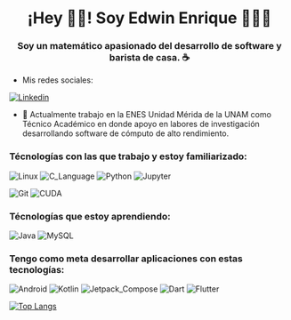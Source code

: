 <p align="center" width="300">
   <h1 align="center">¡Hey 🙌🏾! Soy Edwin Enrique 👨🏻‍💻</h1>
</p>
<p align="center" width="300">
   <h3 align="center">Soy un matemático apasionado del desarrollo de software y barista de casa. ☕</h3>
</p>

- Mis redes sociales:

[![Linkedin](https://img.shields.io/badge/-edwinepr-%230A66C2?style=flat&logo=linkedin)](https://www.linkedin.com/in/edwin-epr/)

<!--
**edwin-epr/edwin-epr** is a ✨ _special_ ✨ repository because its `README.md` (this file) appears on your GitHub profile.

Here are some ideas to get you started:

- 🔭 I’m currently working on ...
- 🌱 I’m currently learning ...
- 👯 I’m looking to collaborate on ...
- 🤔 I’m looking for help with ...
- 💬 Ask me about ...
- 📫 How to reach me: ...
- 😄 Pronouns: ...
- ⚡ Fun fact: ...
-->

- 🔭 Actualmente trabajo en la ENES Unidad Mérida de la UNAM como Técnico Académico en donde apoyo en labores de investigación desarrollando software de cómputo de alto rendimiento.

### Técnologías con las que trabajo y estoy familiarizado:

![Linux](https://img.shields.io/badge/Linux-003366?style=for-the-badge&logo=linux&logoColor=black&labelColor=e5e6eb)
![C_Language](https://img.shields.io/badge/Language-A8B9CC?style=for-the-badge&logo=c&logoColor=black&labelColor=e5e6eb)
![Python](https://img.shields.io/badge/Python-3776AB?style=for-the-badge&logo=python&logoColor=black&labelColor=e5e6eb)
![Jupyter](https://img.shields.io/badge/Jupyter-F37626?style=for-the-badge&logo=jupyter&logoColor=black&labelColor=e5e6eb)
<!-- ![Julia](https://img.shields.io/badge/Julia-9558B2?style=for-the-badge&logo=julia&logoColor=black&labelColor=e5e6eb) -->
<!--
![BASH](https://img.shields.io/badge/Bash-4EAA25?style=for-the-badge&logo=gnu%20bash&logoColor=black&labelColor=e5e6eb)
-->
![Git](https://img.shields.io/badge/Git-F05032?style=for-the-badge&logo=git&logoColor=black&labelColor=e5e6eb)
![CUDA](https://img.shields.io/badge/NVIDIA_CUDA-76B900?style=for-the-badge&logo=nvidia&logoColor=black&labelColor=e5e6eb)

### Técnologías que estoy aprendiendo:

![Java](https://img.shields.io/badge/Java-ED8B00?style=for-the-badge&logo=openjdk&logoColor=black&labelColor=e5e6eb)
![MySQL](https://img.shields.io/badge/MySQL-4479A1?style=for-the-badge&logo=mysql&logoColor=black&labelColor=e5e6eb)
<!--
![Spring](https://img.shields.io/badge/Spring-6DB33F?style=for-the-badge&logo=spring&logoColor=black&labelColor=e5e6eb)
-->

### Tengo como meta desarrollar aplicaciones con estas tecnologías:

![Android](https://img.shields.io/badge/Android-34A853?style=for-the-badge&logo=android&logoColor=black&labelColor=e5e6eb)
![Kotlin](https://img.shields.io/badge/Kotlin-7F52FF?style=for-the-badge&logo=kotlin&logoColor=black&labelColor=e5e6eb)
![Jetpack_Compose](https://img.shields.io/badge/Jetpack_Compose-4285F4?style=for-the-badge&logo=jetpackcompose&logoColor=black&labelColor=e5e6eb)
![Dart](https://img.shields.io/badge/Dart-0175C2?style=for-the-badge&logo=dart&logoColor=black&labelColor=e5e6eb)
![Flutter](https://img.shields.io/badge/Flutter-02569B?style=for-the-badge&logo=flutter&logoColor=black&labelColor=e5e6eb)

[![Top Langs](https://github-readme-stats.vercel.app/api/top-langs/?username=edwin-epr&show_icons=true&theme=catppuccin_mocha)](https://github.com/anuraghazra/github-readme-stats)
